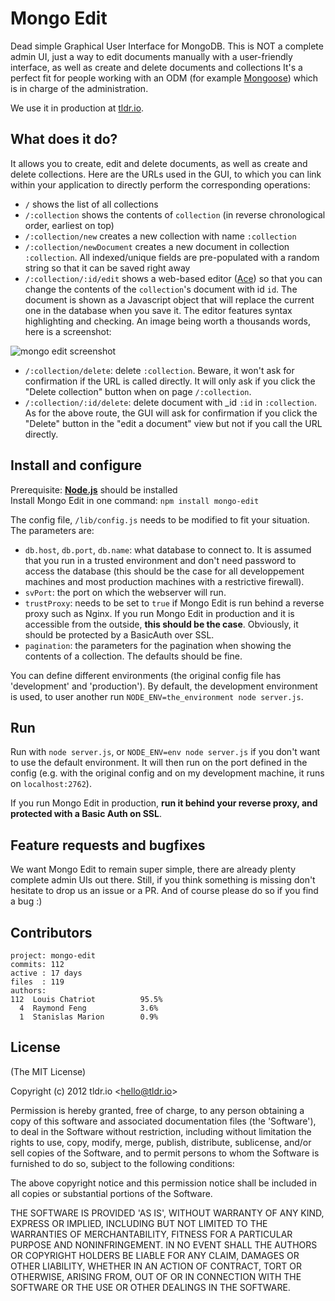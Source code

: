 Mongo Edit
=========

Dead simple Graphical User Interface for MongoDB.
This is NOT a complete admin UI, just a way to edit documents manually with a user-friendly interface, as well as create and delete documents and collections It's a perfect fit for people working with an ODM (for example <a href="https://github.com/LearnBoost/mongoose" target="_blank">Mongoose</a>) which is in charge of the administration.

We use it in production at <a href="http://tldr.io/" target="_blank">tldr.io</a>.

## What does it do?
It allows you to create, edit and delete documents, as well as create and delete collections. Here are the URLs used in the GUI, to which you can link within your application to directly perform the corresponding operations:  
* `/` shows the list of all collections
* `/:collection` shows the contents of `collection` (in reverse chronological order, earliest on top)
* `/:collection/new` creates a new collection with name `:collection`
* `/:collection/newDocument` creates a new document in collection `:collection`. All indexed/unique fields are pre-populated with a random string so that it can be saved right away
* `/:collection/:id/edit` shows a web-based editor (<a href="https://github.com/ajaxorg/ace" target="_blank">Ace</a>) so that you can change the contents of the `collection`'s document with id `id`. The document is shown as a Javascript object that will replace the current one in the database when you save it. The editor features syntax highlighting and checking. An image being worth a thousands words, here is a screenshot:  

<img src="https://raw.github.com/tldrio/mongo-edit/master/assets/mongoEdit.png" alt="mongo edit screenshot">

* `/:collection/delete`: delete `:collection`. Beware, it won't ask for confirmation if the URL is called directly. It will only ask if you click the "Delete collection" button when on page `/:collection`.
* `/:collection/:id/delete`: delete document with _id `:id` in `:collection`. As for the above route, the GUI will ask for confirmation if you click the "Delete" button in the "edit a document" view but not if you call the URL directly.

## Install and configure
Prerequisite: <a href="https://github.com/joyent/node" target="_blank"><b>Node.js</b></a> should be installed  
Install Mongo Edit in one command: `npm install mongo-edit`  

The config file, `/lib/config.js` needs to be modified to fit your situation. The parameters are:  
* `db.host`, `db.port`, `db.name`: what database to connect to. It is assumed that you run in a trusted environment and don't need password to access the database (this should be the case for all developpement machines and most production machines with a restrictive firewall).
* `svPort`: the port on which the webserver will run.
* `trustProxy`: needs to be set to `true` if Mongo Edit is run behind a reverse proxy such as Nginx. If you run Mongo Edit in production and it is accessible from the outside, **this should be the case**. Obviously, it should be protected by a BasicAuth over SSL.
* `pagination`: the parameters for the pagination when showing the contents of a collection. The defaults should be fine.

You can define different environments (the original config file has 'development' and 'production'). By default, the development environment is used, to user another run `NODE_ENV=the_environment node server.js`.

## Run
Run with `node server.js`, or `NODE_ENV=env node server.js` if you don't want to use the default environment. It will then run on the port defined in the config (e.g. with the original config and on my development machine, it runs on `localhost:2762`).  

If you run Mongo Edit in production, **run it behind your reverse proxy, and protected with a Basic Auth on SSL**.


## Feature requests and bugfixes
We want Mongo Edit to remain super simple, there are already plenty complete admin UIs out there. Still, if you think something is missing don't hesitate to drop us an issue or a PR. And of course please do so if you find a bug :)

## Contributors
    project: mongo-edit
    commits: 112
    active : 17 days
    files  : 119
    authors: 
    112  Louis Chatriot          95.5%
      4  Raymond Feng            3.6%
      1  Stanislas Marion        0.9%


## License 

(The MIT License)

Copyright (c) 2012 tldr.io &lt;hello@tldr.io&gt;

Permission is hereby granted, free of charge, to any person obtaining
a copy of this software and associated documentation files (the
'Software'), to deal in the Software without restriction, including
without limitation the rights to use, copy, modify, merge, publish,
distribute, sublicense, and/or sell copies of the Software, and to
permit persons to whom the Software is furnished to do so, subject to
the following conditions:

The above copyright notice and this permission notice shall be
included in all copies or substantial portions of the Software.

THE SOFTWARE IS PROVIDED 'AS IS', WITHOUT WARRANTY OF ANY KIND,
EXPRESS OR IMPLIED, INCLUDING BUT NOT LIMITED TO THE WARRANTIES OF
MERCHANTABILITY, FITNESS FOR A PARTICULAR PURPOSE AND NONINFRINGEMENT.
IN NO EVENT SHALL THE AUTHORS OR COPYRIGHT HOLDERS BE LIABLE FOR ANY
CLAIM, DAMAGES OR OTHER LIABILITY, WHETHER IN AN ACTION OF CONTRACT,
TORT OR OTHERWISE, ARISING FROM, OUT OF OR IN CONNECTION WITH THE
SOFTWARE OR THE USE OR OTHER DEALINGS IN THE SOFTWARE.
